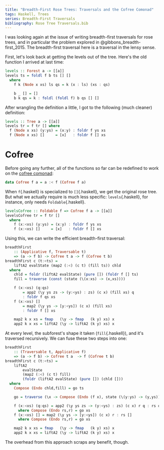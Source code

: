 ```yaml
---
title: "Breadth-First Rose Trees: Traversals and the Cofree Comonad"
tags: Haskell, Trees
series: Breadth-First Traversals
bibliography: Rose Tree Traversals.bib
---
```


I was looking again at the issue of writing breadth-first traversals for rose trees, and in particular the problem explored in @gibbons_breadth-first_2015. The breadth-first traversal here is a traversal in the lensy sense.

First, let's look back at getting the levels out of the tree. Here's the old function I arrived at last time:

```haskell
levels :: Forest a -> [[a]]
levels ts = foldl f b ts [] []
  where
    f k (Node x xs) ls qs = k (x : ls) (xs : qs)

    b _ [] = []
    b k qs = k : foldl (foldl f) b qs [] []
```

After wrangling the definition a little, I got to the following (much cleaner) definition:

```haskell
levels :: Tree a -> [[a]]
levels tr = f tr [] where
  f (Node x xs) (y:ys) = (x:y) : foldr f ys xs
  f (Node x xs) []     = [x]   : foldr f [] xs
```

# Cofree

Before going any further, all of the functions so far can be redefined to work on the [cofree comonad](http://hackage.haskell.org/package/free-5.0.2/docs/Control-Comonad-Cofree.html):

```haskell
data Cofree f a = a :< f (Cofree f a)
```

When `f`{.haskell} is specialized to `[]`{.haskell}, we get the original rose tree. But what we actually require is much less specific: `levels`{.haskell}, for instance, only needs `Foldable`{.haskell}.

```haskell
levelsCofree :: Foldable f => Cofree f a -> [[a]]
levelsCofree tr = f tr []
  where
    f (x:<xs) (y:ys) = (x:y) : foldr f ys xs
    f (x:<xs) []     = [x]   : foldr f [] xs
```

Using this, we can write the efficient breadth-first traversal:

```haskell
breadthFirst
    :: (Applicative f, Traversable t)
    => (a -> f b) -> Cofree t a -> f (Cofree t b)
breadthFirst c (t:<ts) =
    liftA2 evalState (map2 (:<) (c t) (fill ts)) chld
  where
    chld = foldr (liftA2 evalState) (pure []) (foldr f [] ts)
    fill = traverse (const (state (\(x:xs) -> (x,xs))))

    f (x:<xs) (q:qs)
        = app2 (\y ys zs -> (y:<ys) : zs) (c x) (fill xs) q
        : foldr f qs xs
    f (x:<xs) []
        = map2 (\y ys -> [y:<ys]) (c x) (fill xs)
        : foldr f [] xs

    map2 k x xs = fmap   (\y -> fmap   (k y) xs) x
    app2 k x xs = liftA2 (\y -> liftA2 (k y) xs) x
```

At every level, the subforest's shape it taken (`fill`{.haskell}), and it's traversed recursively. We can fuse these two steps into one:

```haskell
breadthFirst
    :: (Traversable t, Applicative f)
    => (a -> f b) -> Cofree t a  -> f (Cofree t b)
breadthFirst c (t:<ts) =
    liftA2
        evalState
        (map2 (:<) (c t) fill)
        (foldr (liftA2 evalState) (pure []) (chld []))
  where
    Compose (Endo chld,fill) = go ts

    go = traverse (\x -> Compose (Endo (f x), state (\(y:ys) -> (y,ys))))

    f (x:<xs) (q:qs) = app2 (\y ys zs -> (y:<ys) : zs) (c x) r q : rs qs
      where Compose (Endo rs,r) = go xs
    f (x:<xs) [] = map2 (\y ys -> [y:<ys]) (c x) r : rs []
      where Compose (Endo rs,r) = go xs

    map2 k x xs = fmap   (\y -> fmap   (k y) xs) x
    app2 k x xs = liftA2 (\y -> liftA2 (k y) xs) x
```

The overhead from this approach scraps any benefit, though.
